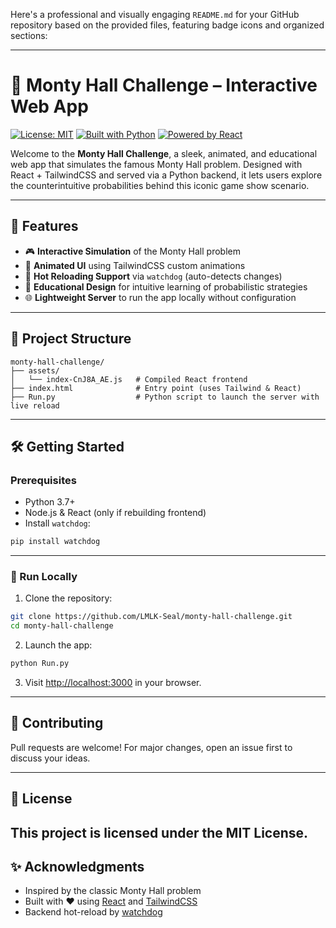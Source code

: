 Here's a professional and visually engaging `README.md` for your GitHub repository based on the provided files, featuring badge icons and organized sections:

---

# 🎯 Monty Hall Challenge – Interactive Web App

[![License: MIT](https://img.shields.io/badge/license-MIT-blue.svg)](LICENSE) [![Built with Python](https://img.shields.io/badge/built%20with-Python-blue)](Run.py) [![Powered by React](https://img.shields.io/badge/powered%20by-React-61dafb.svg)](https://react.dev)

Welcome to the **Monty Hall Challenge**, a sleek, animated, and educational web app that simulates the famous Monty Hall problem. Designed with React + TailwindCSS and served via a Python backend, it lets users explore the counterintuitive probabilities behind this iconic game show scenario.

---

## 🚀 Features

* 🎮 **Interactive Simulation** of the Monty Hall problem
* 🌈 **Animated UI** using TailwindCSS custom animations
* 🔁 **Hot Reloading Support** via `watchdog` (auto-detects changes)
* 🧠 **Educational Design** for intuitive learning of probabilistic strategies
* 🌐 **Lightweight Server** to run the app locally without configuration

---

## 📂 Project Structure

```
monty-hall-challenge/
├── assets/
│   └── index-CnJ8A_AE.js   # Compiled React frontend
├── index.html              # Entry point (uses Tailwind & React)
├── Run.py                  # Python script to launch the server with live reload
```

---

## 🛠️ Getting Started

### Prerequisites

* Python 3.7+
* Node.js & React (only if rebuilding frontend)
* Install `watchdog`:

```bash
pip install watchdog
```

---

### 🔧 Run Locally

1. Clone the repository:

```bash
git clone https://github.com/LMLK-Seal/monty-hall-challenge.git
cd monty-hall-challenge
```

2. Launch the app:

```bash
python Run.py
```

3. Visit [http://localhost:3000](http://localhost:3000) in your browser.

---

## 🤝 Contributing

Pull requests are welcome! For major changes, open an issue first to discuss your ideas.

---

## 📜 License

This project is licensed under the MIT License.
---

## ✨ Acknowledgments

* Inspired by the classic Monty Hall problem
* Built with ❤️ using [React](https://react.dev/) and [TailwindCSS](https://tailwindcss.com)
* Backend hot-reload by [watchdog](https://github.com/gorakhargosh/watchdog)

